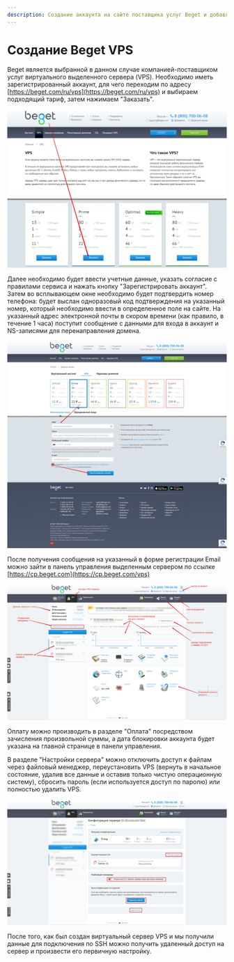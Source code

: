 ```yaml
---
description: Создание аккаунта на сайте поставщика услуг Beget и добавление услуги VPS
---
```


# Создание Beget VPS

Beget является выбранной в данном случае компанией-поставщиком услуг виртуального выделенного сервера \(VPS\). Необходимо иметь зарегистрированный аккаунт, для чего переходим по адресу [https://beget.com/ru/vps](https://beget.com/ru/vps) и выбираем подходящий тариф, затем нажимаем "Заказать".

![](../../.gitbook/assets/bez-nazvaniya.png)

Далее необходимо будет ввести учетные данные, указать согласие с правилами сервиса и нажать кнопку "Зарегистрировать аккаунт". Затем во всплывающем окне необходимо будет подтвердить номер телефона: будет выслан одноразовый код подтверждения на указанный номер, который необходимо ввести в определенное поле на сайте. На указанный адрес электронной почты в скором времени \(как правило, в течение 1 часа\) поступит сообщение с данными для входа в аккаунт и NS-записями для перенаправления домена.

![](../../.gitbook/assets/bez-nazvaniya-1.png)

После получения сообщения на указанный в форме регистрации Email можно зайти в панель управления выделенным сервером по ссылке [https://cp.beget.com](https://cp.beget.com/vps) 

![](../../.gitbook/assets/bez-nazvaniya-2.png)

Оплату можно производить в разделе "Оплата" посредством зачисления произвольной суммы, а дата блокировки аккаунта будет указана на главной странице в панели управления.

В разделе "Настройки сервера" можно отключить доступ к файлам через файловый менеджер, переустановить VPS \(вернуть в начальное состояние, удалив все данные и оставив только чистую операционную систему\), сбросить пароль \(если используется доступ по паролю\) или полностью удалить VPS. 

![](../../.gitbook/assets/bez-nazvaniya-3.png)

После того, как был создан виртуальный сервер VPS и мы получили данные для подключения по SSH можно получить удаленный доступ на сервер и произвести его первичную настройку. 

